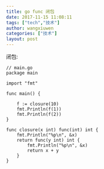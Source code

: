 ```yaml
---
title: go func 闭包
date: 2017-11-15 11:08:11
tags: ["tech","技术"]
author: wangxiuwen
categories: ["技术"]
layout: post
---
```


闭包:

	// main.go
	package main
	
	import "fmt"
	
	func main() {
	
		f := closure(10)
		fmt.Println(f(1))
		fmt.Println(f(2))
	}
	
	func closure(x int) func(int) int {
		fmt.Println("%p\n", &x)
		return func(y int) int {
			fmt.Println("%p\n", &x)
			return x + y
		}
	}